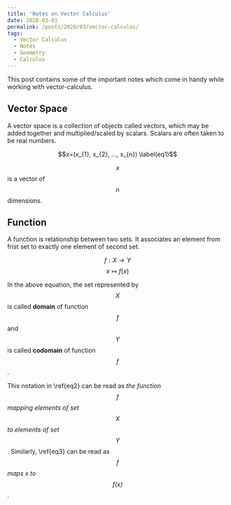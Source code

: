 ```yaml
---
title: 'Notes on Vector Calculus'
date: 2020-03-01
permalink: /posts/2020/03/vector-calculus/
tags:
  - Vector Calculus
  - Notes
  - Geometry
  - Calculus
---
```


This post contains some of the important notes which come in handy while working with vector-calculus.


## Vector Space
A vector space is a collection of objects called vectors, which may be added together and multiplied/scaled by scalars. Scalars are often taken to be real numbers.

$$x=(x_{1}, x_{2}, ..., x_{n}) \label(eq1)$$

$$x$$ is a vector of $$n$$ dimensions.

## Function
A function is relationship between two sets. It associates an element from frist set to exactly one element of second set.

$$f: X \rightarrow Y \label{eq2}$$
$$x \mapsto	f(x) \label{eq3}$$

In the above equation, the set represented by $$X$$ is called **domain** of function $$f$$ and $$Y$$ is called **codomain** of function $$f$$.

This notation in \ref{eq2} can be read as *the function $$f$$ mapping elements of set $$X$$ to elements of set $$Y$$*. Similarly, \ref{eq3} can be read as *$$f$$ maps x to $$f(x)$$*.


